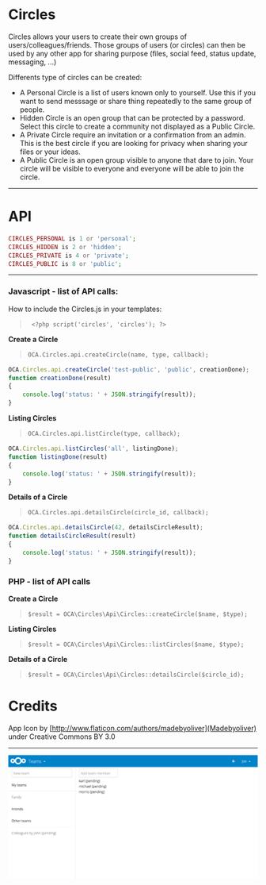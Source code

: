 # Circles

Circles allows your users to create their own groups of users/colleagues/friends. 
Those groups of users (or circles) can then be used by any other app for sharing purpose 
(files, social feed, status update, messaging, ...) 

Differents type of circles can be created:


- A Personal Circle is a list of users known only to yourself. 
Use this if you want to send messsage or share thing repeatedly to the same group of people.
- Hidden Circle is an open group that can be protected by a password. 
Select this circle to create a community not displayed as a Public Circle.
- A Private Circle require an invitation or a confirmation from an admin.
This is the best circle if you are looking for privacy when sharing your files or your ideas.
- A Public Circle is an open group visible to anyone that dare to join. 
Your circle will be visible to everyone and everyone will be able to join the circle.



***
# API

```php
CIRCLES_PERSONAL is 1 or 'personal';
CIRCLES_HIDDEN is 2 or 'hidden';
CIRCLES_PRIVATE is 4 or 'private';
CIRCLES_PUBLIC is 8 or 'public';
```
***



### Javascript - list of API calls:

How to include the Circles.js in your templates:
>      <?php script('circles', 'circles'); ?>



**Create a Circle**
>     OCA.Circles.api.createCircle(name, type, callback);
```javascript
OCA.Circles.api.createCircle('test-public', 'public', creationDone);
function creationDone(result)
{
	console.log('status: ' + JSON.stringify(result));
}     
```


**Listing Circles**
>     OCA.Circles.api.listCircle(type, callback);
```javascript
OCA.Circles.api.listCircles('all', listingDone);
function listingDone(result)
{
	console.log('status: ' + JSON.stringify(result));
}     
```


**Details of a Circle**
>     OCA.Circles.api.detailsCircle(circle_id, callback);
```javascript
OCA.Circles.api.detailsCircle(42, detailsCircleResult);
function detailsCircleResult(result)
{
	console.log('status: ' + JSON.stringify(result));
}     
```





### PHP - list of API calls

**Create a Circle**
>     $result = OCA\Circles\Api\Circles::createCircle($name, $type);



**Listing Circles**
>     $result = OCA\Circles\Api\Circles::listCircles($name, $type);



**Details of a Circle**
>     $result = OCA\Circles\Api\Circles::detailsCircle($circle_id);


# Credits

App Icon by [http://www.flaticon.com/authors/madebyoliver](Madebyoliver) under Creative Commons BY 3.0


***
![example screenshot](example.png)

